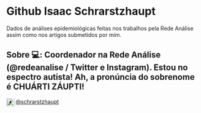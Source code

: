 
# Github Isaac Schrarstzhaupt

Dados de análises epidemiológicas feitas nos trabalhos pela Rede Análise assim como nos artigos submetidos por mim.

## Sobre 💻: Coordenador na Rede Análise (@redeanalise / Twitter e Instagram). Estou no espectro autista! Ah, a pronúncia do sobrenome é CHUÁRTI ZÁUPTI!


<a
href="https://twitter.com/schrarstzhaupt" >
  <img align="left" alt="Anurag Hazra | Twitter" width="21px" src="https://raw.githubusercontent.com/anuraghazra/anuraghazra/master/assets/twitter.svg" />
</a>

- [@schrarstzhaupt](https://www.github.com/isaacdata)
